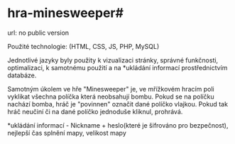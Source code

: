# hra-minesweeper#

url: no public version

Použité technologie: (HTML, CSS, JS, PHP, MySQL)

Jednotlivé jazyky byly použity k vizualizaci stránky, správné funkčnosti, optimalizaci, k samotnému použití a na *ukládání informací prostřednictvím databáze.


Samotným úkolem ve hře "Minesweeper" je, ve mřížkovém hracím poli vyklikat všechna políčka která neobsahují bombu. Pokud se na políčku nachází bomba, hráč je "povinnen" označit dané políčko vlajkou. Pokud tak hráč neučiní či na dané políčko jednoduše kliknul, prohrává.

*ukládání informací - Nickname + heslo(které je šifrováno pro bezpečnost), nejlepší čas splnění mapy, velikost mapy 
